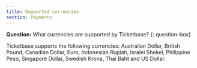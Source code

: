 ```yaml
---
title: Supported currencies
section: Payments
---
```


**Question:** What currencies are supported by Ticketbase?
{:.question-box}

Ticketbase supports the following currencies: Australian Dollar, British Pound, Canadian Dollar, Euro, Indonesian Rupiah, Isralei Shekel, Philippine Peso, Singapore Dollar, Swedish Krona, Thai Baht and US Dollar.
